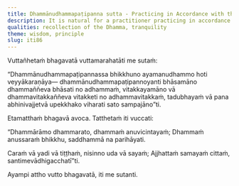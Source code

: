 ```yaml
---
title: Dhammānudhammapaṭipanna sutta - Practicing in Accordance with the Dhamma
description: It is natural for a practitioner practicing in accordance with the Dhamma to speak and think only in terms of the Dhamma, not in terms of what is not the Dhamma.
qualities: recollection of the Dhamma, tranquility
theme: wisdom, principle
slug: iti86
---
```


Vuttañhetaṁ bhagavatā vuttamarahatāti me sutaṁ:

“Dhammānudhammapaṭipannassa bhikkhuno ayamanudhammo hoti veyyākaraṇāya— dhammānudhammapaṭipannoyanti bhāsamāno dhammaññeva bhāsati no adhammaṁ, vitakkayamāno vā dhammavitakkaññeva vitakketi no adhammavitakkaṁ, tadubhayaṁ vā pana abhinivajjetvā upekkhako viharati sato sampajāno”ti.

Etamatthaṁ bhagavā avoca. Tatthetaṁ iti vuccati:

“Dhammārāmo dhammarato,
dhammaṁ anuvicintayaṁ;
Dhammaṁ anussaraṁ bhikkhu,
saddhammā na parihāyati.

Caraṁ vā yadi vā tiṭṭhaṁ,
nisinno uda vā sayaṁ;
Ajjhattaṁ samayaṁ cittaṁ,
santimevādhigacchatī”ti.

Ayampi attho vutto bhagavatā, iti me sutanti.